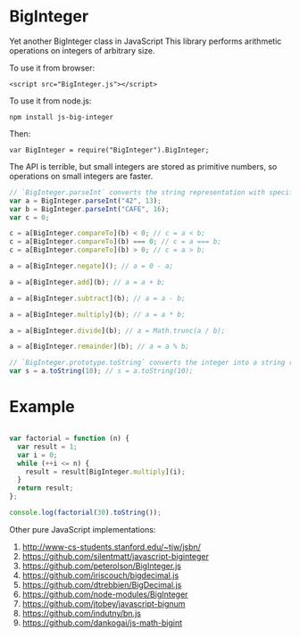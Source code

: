 BigInteger
==========

Yet another BigInteger class in JavaScript
This library performs arithmetic operations on integers of arbitrary size.

To use it from browser:
```
<script src="BigInteger.js"></script>
```

To use it from node.js:
```
npm install js-big-integer
```
Then:
```
var BigInteger = require("BigInteger").BigInteger;
```

The API is terrible, but small integers are stored as primitive numbers, so operations on small integers are faster.

```javascript
// `BigInteger.parseInt` converts the string representation with specified radix into an integer
var a = BigInteger.parseInt("42", 13);
var b = BigInteger.parseInt("CAFE", 16);
var c = 0;

c = a[BigInteger.compareTo](b) < 0; // c = a < b;
c = a[BigInteger.compareTo](b) === 0; // c = a === b;
c = a[BigInteger.compareTo](b) > 0; // c = a > b;

a = a[BigInteger.negate](); // a = 0 - a;

a = a[BigInteger.add](b); // a = a + b;

a = a[BigInteger.subtract](b); // a = a - b;

a = a[BigInteger.multiply](b); // a = a * b;

a = a[BigInteger.divide](b); // a = Math.trunc(a / b);

a = a[BigInteger.remainder](b); // a = a % b;

// `BigInteger.prototype.toString` converts the integer into a string representation in specified radix
var s = a.toString(10); // s = a.toString(10);
```

Example
=======
```javascript

var factorial = function (n) {
  var result = 1;
  var i = 0;
  while (++i <= n) {
    result = result[BigInteger.multiply](i);
  }
  return result;
};

console.log(factorial(30).toString());

```

Other pure JavaScript implementations:
 1. http://www-cs-students.stanford.edu/~tjw/jsbn/
 2. https://github.com/silentmatt/javascript-biginteger
 3. https://github.com/peterolson/BigInteger.js
 4. https://github.com/iriscouch/bigdecimal.js
 5. https://github.com/dtrebbien/BigDecimal.js
 6. https://github.com/node-modules/BigInteger
 7. https://github.com/jtobey/javascript-bignum
 8. https://github.com/indutny/bn.js
 9. https://github.com/dankogai/js-math-bigint
